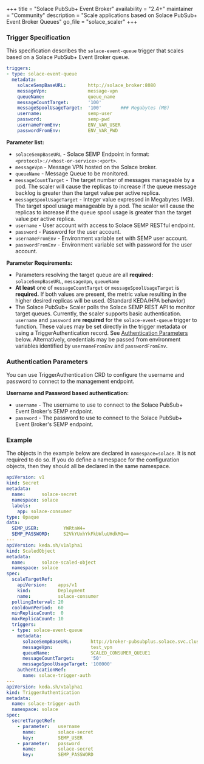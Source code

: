 +++
title = "Solace PubSub+ Event Broker"
availability = "2.4+"
maintainer = "Community"
description = "Scale applications based on Solace PubSub+ Event Broker Queues"
go_file = "solace_scaler"
+++

### Trigger Specification

This specification describes the `solace-event-queue` trigger that scales based on a Solace PubSub+ Event Broker queue.

```yaml
triggers:
- type: solace-event-queue
  metadata:
    solaceSempBaseURL:        http://solace_broker:8080
    messageVpn:               message-vpn
    queueName:                queue_name
    messageCountTarget:       '100'
    messageSpoolUsageTarget:  '100'       ### Megabytes (MB)
    username:                 semp-user
    password:                 semp-pwd
    usernameFromEnv:          ENV_VAR_USER
    passwordFromEnv:          ENV_VAR_PWD
```

**Parameter list:**

- `solaceSempBaseURL` - Solace SEMP Endpoint in format: `<protocol>://<host-or-service>:<port>`.
- `messageVpn` - Message VPN hosted on the Solace broker.
- `queueName` - Message Queue to be monitored.
- `messageCountTarget` - The target number of messages manageable by a pod. The scaler will cause the replicas to increase if the queue message backlog is greater than the target value per active replica.
- `messageSpoolUsageTarget` - Integer value expressed in Megabytes (MB). The target spool usage manageable by a pod. The scaler will cause the replicas to increase if the queue spool usage is greater than the target value per active replica.
- `username` - User account with access to Solace SEMP RESTful endpoint.
- `password` - Password for the user account.
- `usernameFromEnv` - Environment variable set with SEMP user account.
- `passwordFromEnv` - Environment variable set with password for the user account.

**Parameter Requirements:**

- Parameters resolving the target queue are all **required:** `solaceSempBaseURL`, `messageVpn`, `queueName`
- **At least** one of `messageCountTarget` or `messageSpoolUsageTarget` is **required.** If both values are present, the metric value resulting in the higher desired replicas will be used. (Standard KEDA/HPA behavior)
- The Solace PubSub+ Scaler polls the Solace SEMP REST API to monitor target queues. Currently, the scaler supports basic authentication. `username` and `password` are **required** for the `solace-event-queue` trigger to function. These values may be set directly in the trigger metadata or using a TriggerAuthentication record. See [Authentication Parameters](#authentication-parameters) below. Alternatively, credentials may be passed from environment variables identified by `usernameFromEnv` and `passwordFromEnv`.

### Authentication Parameters

You can use TriggerAuthentication CRD to configure the username and password to connect to the management endpoint.

**Username and Password based authentication:**

- `username` - The username to use to connect to the Solace PubSub+ Event Broker's SEMP endpoint.
- `password` - The password to use to connect to the Solace PubSub+ Event Broker's SEMP endpoint.

### Example

The objects in the example below are declared in `namespace=solace`. It is not required to do so. If you do define a namespace for the configuration objects, then they should all be declared in the same namespace.

```yaml
apiVersion: v1
kind: Secret
metadata:
  name:      solace-secret
  namespace: solace
  labels:
    app: solace-consumer
type: Opaque
data:
  SEMP_USER:         YWRtaW4=
  SEMP_PASSWORD:     S2VkYUxhYkFkbWluUHdkMQ==
---
apiVersion: keda.sh/v1alpha1
kind: ScaledObject
metadata:
  name:      solace-scaled-object
  namespace: solace
spec:
  scaleTargetRef:
    apiVersion:    apps/v1
    kind:          Deployment
    name:          solace-consumer
  pollingInterval: 20
  cooldownPeriod:  60
  minReplicaCount:  0
  maxReplicaCount: 10
  triggers:
  - type: solace-event-queue
    metadata:
      solaceSempBaseURL:       http://broker-pubsubplus.solace.svc.cluster.local:8080
      messageVpn:              test_vpn
      queueName:               SCALED_CONSUMER_QUEUE1
      messageCountTarget:      '50'
      messageSpoolUsageTarget: '100000'
    authenticationRef:
      name: solace-trigger-auth
---
apiVersion: keda.sh/v1alpha1
kind: TriggerAuthentication
metadata:
  name: solace-trigger-auth
  namespace: solace
spec:
  secretTargetRef:
    - parameter:   username
      name:        solace-secret
      key:         SEMP_USER
    - parameter:   password
      name:        solace-secret
      key:         SEMP_PASSWORD
```
